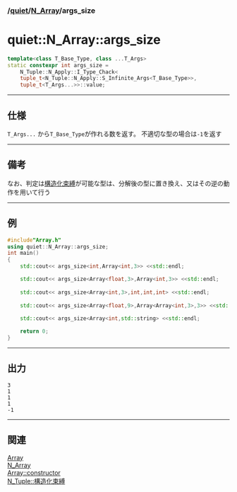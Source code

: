 ### [<i class="fa fa-fw fa-home"></i>](../../../README.md)/[quiet](../../quiet.md)/[N_Array](N_Array.md)/args_size

# quiet::N_Array::args_size

``` C++
template<class T_Base_Type, class ...T_Args>
static constexpr int args_size =
    N_Tuple::N_Apply::I_Type_Chack<
	tuple_t<N_Tuple::N_Apply::S_Infinite_Args<T_Base_Type>>,
	tuple_t<T_Args...>>::value;
```
***
## 仕様
`T_Args...` から`T_Base_Type`が作れる数を返す。
不適切な型の場合は`-1`を返す
***
## 備考
なお、判定は[構造化束縛](https://cpprefjp.github.io/lang/cpp17/structured_bindings.html)が可能な型は、分解後の型に置き換え、又はその逆の動作を用いて行う
***
## 例
``` C++
#include"Array.h"
using quiet::N_Array::args_size;
int main()
{
    std::cout<< args_size<int,Array<int,3>> <<std::endl;

    std::cout<< args_size<Array<float,3>,Array<int,3>> <<std::endl;
    
    std::cout<< args_size<Array<int,3>,int,int,int> <<std::endl;
    
    std::cout<< args_size<Array<float,9>,Array<Array<int,3>,3>> <<std::endl;
    
    std::cout<< args_size<Array<int,std::string> <<std::endl;

    return 0;
}
```
***
## 出力
```
3
1
1
1
-1
```
***
## 関連
[Array](../Array.md)    
[N_Array](N_Array.md)    
[Array::constructor](../constructor.md)    
[N_Tuple::構造化束縛](../Tuple/N_Tuple/構造化束縛.md)   
